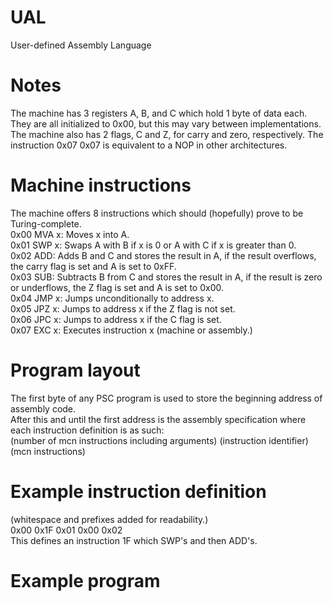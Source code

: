 # UAL
User-defined Assembly Language
# Notes
The machine has 3 registers A, B, and C which hold 1 byte of data each.  
They are all initialized to 0x00, but this may vary between implementations.  
The machine also has 2 flags, C and Z, for carry and zero, respectively.
The instruction 0x07 0x07 is equivalent to a NOP in other architectures.
# Machine instructions
The machine offers 8 instructions which should (hopefully) prove to be Turing-complete.  
0x00 MVA x: Moves x into A.  
0x01 SWP x: Swaps A with B if x is 0 or A with C if x is greater than 0.  
0x02 ADD: Adds B and C and stores the result in A, if the result overflows, the carry flag is set and A is set to 0xFF.  
0x03 SUB: Subtracts B from C and stores the result in A, if the result is zero or underflows, the Z flag is set and A is set to 0x00.  
0x04 JMP x: Jumps unconditionally to address x.  
0x05 JPZ x: Jumps to address x if the Z flag is not set.  
0x06 JPC x: Jumps to address x if the C flag is set.  
0x07 EXC x: Executes instruction x (machine or assembly.)  

# Program layout
The first byte of any PSC program is used to store the beginning address of assembly code.  
After this and until the first address is the assembly specification where each instruction definition is as such:  
(number of mcn instructions including arguments) (instruction identifier) (mcn instructions)  

# Example instruction definition
(whitespace and prefixes added for readability.)   
0x00 0x1F 0x01 0x00 0x02  
This defines an instruction 1F which SWP's and then ADD's.  

# Example program
